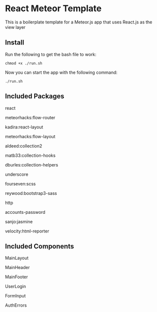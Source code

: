 # React Meteor Template

This is a boilerplate template for a Meteor.js app that uses React.js as the view layer

## Install

Run the following to get the bash file to work:

```
chmod +x ./run.sh
```

Now you can start the app with the following command:

```
./run.sh
```

## Included Packages

react

meteorhacks:flow-router

kadira:react-layout

meteorhacks:flow-layout

aldeed:collection2

matb33:collection-hooks

dburles:collection-helpers

underscore

fourseven:scss

reywood:bootstrap3-sass

http

accounts-password

sanjo:jasmine

velocity:html-reporter

## Included Components

MainLayout

MainHeader

MainFooter

UserLogin

FormInput

AuthErrors